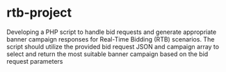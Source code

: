 # rtb-project
Developing a PHP script to handle bid requests and generate appropriate banner  campaign responses for Real-Time Bidding (RTB) scenarios. The script should utilize the provided bid  request JSON and campaign array to select and return the most suitable banner campaign based on the  bid request parameters

